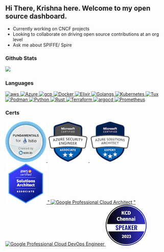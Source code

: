 <!--
**krishnakv/krishnakv** is a ✨ _special_ ✨ repository because its `README.md` (this file) appears on your GitHub profile.

Here are some ideas to get you started:

- 🔭 I’m currently working on ...
- 🌱 I’m currently learning ...
- 👯 I’m looking to collaborate on ...
- 🤔 I’m looking for help with ...
- 💬 Ask me about ...
- 📫 How to reach me: ...
- 😄 Pronouns: ...
- ⚡ Fun fact: ...
-->

## Hi There, Krishna here. Welcome to my open source dashboard.

- Currently working on CNCF projects
- Looking to collaborate on driving open source contributions at an org level
- Ask me about SPIFFE/ Spire

### Github Stats
![](https://github-readme-stats.vercel.app/api?username=krishnakv&theme=dark&hide_border=false&include_all_commits=true&count_private=true)

### Languages
<p align="left"> 
<a href="https://aws.amazon.com/">
  <img src="https://cdn.jsdelivr.net/gh/devicons/devicon/icons/amazonwebservices/amazonwebservices-original-wordmark.svg" alt="aws" width="64" height="64"/>
</a>
<a href="https://azure.microsoft.com/">
  <img src="https://cdn.jsdelivr.net/gh/devicons/devicon/icons/azure/azure-original-wordmark.svg" alt="Azure" width="64" height="64"/>
</a>
<a href="https://cloud.google.com/">
<img src="https://cdn.jsdelivr.net/gh/devicons/devicon/icons/googlecloud/googlecloud-original-wordmark.svg" alt="gcp" width="64" height="64"/>
</a>
<a href="https://www.docker.com/">
<img src="https://cdn.jsdelivr.net/gh/devicons/devicon/icons/docker/docker-original-wordmark.svg" alt="Docker" width="64" height="64"/>
</a>
<a href="https://elixir-lang.org/">
<img src="https://cdn.jsdelivr.net/gh/devicons/devicon/icons/elixir/elixir-original-wordmark.svg" alt="Elixir" width="64" height="64"/>
</a>
<a href="https://go.dev/">
<img src="https://cdn.jsdelivr.net/gh/devicons/devicon/icons/go/go-original-wordmark.svg" alt="Golangs" width="64" height="64"/>
</a>
<a href="https://kubernetes.io/">
<img src="https://cdn.jsdelivr.net/gh/devicons/devicon/icons/kubernetes/kubernetes-plain-wordmark.svg" alt="Kubernetes" width="64" height="64"/>
</a>
<a href="https://www.linux.org/">
<img src="https://cdn.jsdelivr.net/gh/devicons/devicon/icons/linux/linux-original.svg" alt="Tux" width="64" height="64"/>
</a>
<a href="https://podman.io/">
<img src="https://cdn.jsdelivr.net/gh/devicons/devicon/icons/podman/podman-original-wordmark.svg" alt="Podman" width="64" height="64"/>
</a>
<a href="https://www.python.org/">
<img src="https://cdn.jsdelivr.net/gh/devicons/devicon/icons/python/python-original-wordmark.svg" alt="Python" width="64" height="64"/>
</a>
<a href="https://www.rust-lang.org/">
<img src="https://cdn.jsdelivr.net/gh/devicons/devicon/icons/rust/rust-plain.svg" alt="Rust" width="64" height="64"/>
</a>
<a href="https://www.terraform.io/">
<img src="https://cdn.jsdelivr.net/gh/devicons/devicon/icons/terraform/terraform-original-wordmark.svg" alt="Terraform" width="64" height="64"/>
</a>
<a href="https://argoproj.github.io/">
<img src="https://cdn.jsdelivr.net/gh/devicons/devicon/icons/argocd/argocd-original-wordmark.svg" alt="argocd" width="64" height="64"/>
</a>
<a href="https://prometheus.io/">
<img src="https://cdn.jsdelivr.net/gh/devicons/devicon/icons/prometheus/prometheus-original-wordmark.svg" alt="Prometheus" width="64" height="64"/>
</a>
</p>

### Certs

<p align="left"> 
<a href="https://www.credly.com/badges/66fa84f6-7c1b-4089-97f1-99607f5c63aa/public_url">
<img src="./img/fundamentals-for-istio-by-solo-io.png" alt="Istio" width="128" height="128"/>
</a>
<a href="https://www.credly.com/badges/2dcdfa35-3a4c-4b72-bfba-e57493ead13a/public_url">
<img src="./img/microsoft-certified-azure-security-engineer-associate.png" alt="Azure Security Engg Associate" width="128" height="128"/>
</a>
<a href="https://www.credly.com/badges/404ffe0d-d73b-4023-a1f8-dadc5c084e5c/public_url">
<img src="./img/microsoft-certified-azure-solutions-architect-expert.1.png" alt="Azure Architect Expert" width="128" height="128"/>
</a>
<a href="https://www.credly.com/badges/a71bfe88-73c8-4c35-8062-4741fc6ff1dd/public_url">
<img src="./img/aws-certified-solutions-architect-associate.png" alt="AWS Certified Solutions Architect - Associate" width="128" height="128"/>
</a>
<a href="https://google.accredible.com/56c56c0a-b1c0-48b2-8153-02b0b206b100">"
<img src="https://api.accredible.com/v1/frontend/credential_website_embed_image/badge/24747181" alt="Google Professional Cloud Architect" width="128" height="128"/>
</a>
<a href="https://google.accredible.com/4406a400-119a-4174-b95b-16d9216ad7f8">"
<img src="https://api.accredible.com/v1/frontend/credential_website_embed_image/badge/71544347" alt="Google Professional Cloud DevOps Engineer" width="128" height="128"/>
</a>
<a href="https://www.credly.com/badges/2756a97c-5ab7-4f65-b44e-14a545577f83/public_url">
<img src="./img/speaker-kcd-chennai-2023.png" alt="Speaker KCD Chennai" width="128" height="128"/>
</a>
</p>

